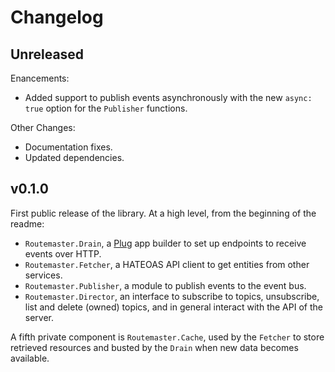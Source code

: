 # Changelog

## Unreleased

Enancements:

* Added support to publish events asynchronously with the new `async: true` option for the `Publisher` functions.

Other Changes:

* Documentation fixes.
* Updated dependencies.

## v0.1.0

First public release of the library.
At a high level, from the beginning of the readme:

* `Routemaster.Drain`, a [Plug](https://github.com/elixir-lang/plug) app builder to set up endpoints to receive events over HTTP.
* `Routemaster.Fetcher`, a HATEOAS API client to get entities from other services.
* `Routemaster.Publisher`, a module to publish events to the event bus.
* `Routemaster.Director`, an interface to subscribe to topics, unsubscribe, list and delete (owned) topics, and in general interact with the API of the server.

A fifth private component is `Routemaster.Cache`, used by the `Fetcher` to store retrieved resources and busted by the `Drain` when new data becomes available.
